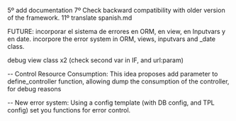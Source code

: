 5º add documentation
7º Check backward compatibility with older version of the framework.
11º translate spanish.md

FUTURE: incorporar el sistema de errores en ORM, en view, en Inputvars y en date.
incorpore the error system in ORM, views, inputvars and _date class.

debug view class x2 (check second var in IF, and url:param)

-- Control Resource Consumption:
This idea proposes add parameter to define_controller function, allowing dump the consumption of the controller, for debug reasons

-- New error system:
Using a config template (with DB config, and TPL config) set you functions for error control.
